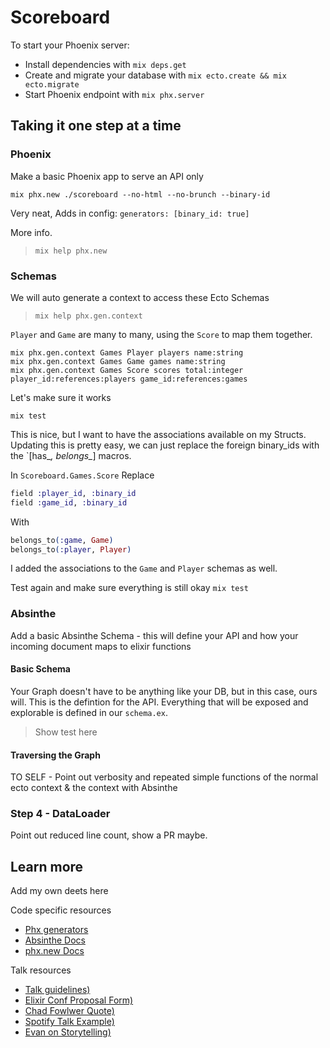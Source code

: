 # Scoreboard

To start your Phoenix server:

  * Install dependencies with `mix deps.get`
  * Create and migrate your database with `mix ecto.create && mix ecto.migrate`
  * Start Phoenix endpoint with `mix phx.server`


## Taking it one step at a time

### Phoenix
Make a basic Phoenix app to serve an API only

```
mix phx.new ./scoreboard --no-html --no-brunch --binary-id
```

Very neat, Adds in config: `generators: [binary_id: true]`

More info.
> `mix help phx.new`



### Schemas
We will auto generate a context to access these Ecto Schemas
> `mix help phx.gen.context`

`Player` and `Game` are many to many, using the `Score` to map them together.

```
mix phx.gen.context Games Player players name:string
mix phx.gen.context Games Game games name:string
mix phx.gen.context Games Score scores total:integer player_id:references:players game_id:references:games
```

Let's make sure it works

`mix test`

This is nice, but I want to have the associations available on my Structs.
Updating this is pretty easy, we can just replace the foreign binary_ids with the `[has_*, belongs_*] macros.

In `Scoreboard.Games.Score` Replace

```elixir
field :player_id, :binary_id
field :game_id, :binary_id
```

With

```elixir
belongs_to(:game, Game)
belongs_to(:player, Player)
```

I added the associations to the `Game` and `Player` schemas as well.

Test again and make sure everything is still okay `mix test`


### Absinthe

Add a basic Absinthe Schema - this will define your API and how your incoming document maps to elixir functions

#### Basic Schema

Your Graph doesn't have to be anything like your DB, but in this case, ours will.
This is the defintion for the API. Everything that will be exposed and explorable is defined in our `schema.ex`.

> Show test here

#### Traversing the Graph

TO SELF - Point out verbosity and repeated simple functions of the normal ecto context & the context with Absinthe




### Step 4 - DataLoader

Point out reduced line count, show a PR maybe.


## Learn more

 Add my own deets here


 Code specific resources

 * [Phx generators](https://hexdocs.pm/phoenix/phoenix_mix_tasks.html)
 * [Absinthe Docs](https://hexdocs.pm/absinthe/overview.html)
 * [phx.new Docs](https://github.com/phoenixframework/phoenix/blob/master/installer/lib/mix/tasks/phx.new.ex)

 Talk resources

 * [Talk guidelines)](https://opensource.com/life/14/1/get-your-conference-talk-submission-accepted])
 * [Elixir Conf Proposal Form)](https://docs.google.com/forms/d/e/1FAIpQLSf4CiP2UtB7Www47yVv592w_kHK4qBwZZpQcMlaQJDvDU7qpg/viewform])
 * [Chad Fowlwer Quote)](https://twitter.com/chadfowler/status/671944358388723712])
 * [Spotify Talk Example)](https://vimeo.com/85490944])
 * [Evan on Storytelling)](https://www.deconstructconf.com/2017/evan-czaplicki-on-storytelling])
